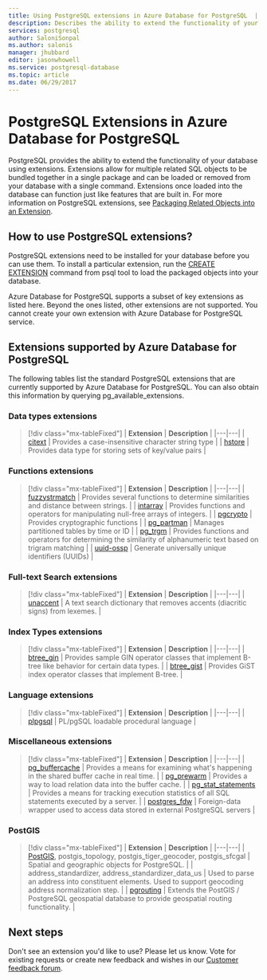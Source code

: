 ```yaml
---
title: Using PostgreSQL extensions in Azure Database for PostgreSQL  | Microsoft Docs
description: Describes the ability to extend the functionality of your database using extensions in Azure Database for PostgreSQL.
services: postgresql
author: SaloniSonpal
ms.author: salonis
manager: jhubbard
editor: jasonwhowell
ms.service: postgresql-database
ms.topic: article
ms.date: 06/29/2017
---
```

# PostgreSQL Extensions in Azure Database for PostgreSQL
PostgreSQL provides the ability to extend the functionality of your database using extensions. Extensions allow for multiple related SQL objects to be bundled together in a single package and can be loaded or removed from your database with a single command. Extensions once loaded into the database can function just like features that are built in. For more information on PostgreSQL extensions, see [Packaging Related Objects into an Extension](https://www.postgresql.org/docs/9.6/static/extend-extensions.html).

## How to use PostgreSQL extensions?
PostgreSQL extensions need to be installed for your database before you can use them. To install a particular extension, run the [CREATE EXTENSION](https://www.postgresql.org/docs/9.6/static/sql-createextension.html) command from psql tool to load the packaged objects into your database.

Azure Database for PostgreSQL supports a subset of key extensions as listed here. Beyond the ones listed, other extensions are not supported. You cannot create your own extension with Azure Database for PostgreSQL service.

## Extensions supported by Azure Database for PostgreSQL
The following tables list the standard PostgreSQL extensions that are currently supported by Azure Database for PostgreSQL. You can also obtain this information by querying pg\_available\_extensions. 

### Data types extensions

> [!div class="mx-tableFixed"]
| **Extension** | **Description** |
|---|---|
| [citext](https://www.postgresql.org/docs/9.6/static/citext.html) | Provides a case-insensitive character string type |
| [hstore](https://www.postgresql.org/docs/9.6/static/hstore.html) | Provides data type for storing sets of key/value pairs |

### Functions extensions

> [!div class="mx-tableFixed"]
| **Extension** | **Description** |
|---|---|
| [fuzzystrmatch](https://www.postgresql.org/docs/9.6/static/fuzzystrmatch.html) | Provides several functions to determine similarities and distance between strings. |
| [intarray](https://www.postgresql.org/docs/9.6/static/intarray.html) | Provides functions and operators for manipulating null-free arrays of integers. |
| [pgcrypto](https://www.postgresql.org/docs/9.6/static/pgcrypto.html) | Provides cryptographic functions |
| [pg\_partman](https://pgxn.org/dist/pg_partman/doc/pg_partman.html) | Manages partitioned tables by time or ID |
| [pg\_trgm](https://www.postgresql.org/docs/9.6/static/pgtrgm.html) | Provides functions and operators for determining the similarity of alphanumeric text based on trigram matching |
| [uuid-ossp](https://www.postgresql.org/docs/9.6/static/uuid-ossp.html) | Generate universally unique identifiers (UUIDs) |

### Full-text Search extensions

> [!div class="mx-tableFixed"]
| **Extension** | **Description** |
|---|---|
| [unaccent](https://www.postgresql.org/docs/9.6/static/unaccent.html) | A text search dictionary that removes accents (diacritic signs) from lexemes. |

### Index Types extensions

> [!div class="mx-tableFixed"]
| **Extension** | **Description** |
|---|---|
| [btree\_gin](https://www.postgresql.org/docs/9.6/static/btree-gin.html) | Provides sample GIN operator classes that implement B-tree like behavior for certain data types. |
| [btree\_gist](https://www.postgresql.org/docs/9.6/static/btree-gist.html) | Provides GiST index operator classes that implement B-tree. |

### Language extensions

> [!div class="mx-tableFixed"]
| **Extension** | **Description** |
|---|---|
| [plpgsql](https://www.postgresql.org/docs/9.6/static/plpgsql.html) | PL/pgSQL loadable procedural language |

### Miscellaneous extensions

> [!div class="mx-tableFixed"]
| **Extension** | **Description** |
|---|---|
| [pg\_buffercache](https://www.postgresql.org/docs/9.6/static/pgbuffercache.html) | Provides a means for examining what's happening in the shared buffer cache in real time. |
| [pg\_prewarm](https://www.postgresql.org/docs/9.6/static/pgprewarm.html) | Provides a way to load relation data into the buffer cache. |
| [pg\_stat\_statements](https://www.postgresql.org/docs/9.6/static/pgstatstatements.html) | Provides a means for tracking execution statistics of all SQL statements executed by a server. |
| [postgres\_fdw](https://www.postgresql.org/docs/9.6/static/postgres-fdw.html) | Foreign-data wrapper used to access data stored in external PostgreSQL servers |

### PostGIS

> [!div class="mx-tableFixed"]
| **Extension** | **Description** |
|---|---|
| [PostGIS](http://www.postgis.net/), postgis\_topology, postgis\_tiger\_geocoder, postgis\_sfcgal | Spatial and geographic objects for PostgreSQL. |
| address\_standardizer, address\_standardizer\_data\_us | Used to parse an address into constituent elements. Used to support geocoding address normalization step. |
| [pgrouting](http://pgrouting.org/) | Extends the PostGIS / PostgreSQL geospatial database to provide geospatial routing functionality. |

## Next steps
Don't see an extension you'd like to use? Please let us know. Vote for existing requests or create new feedback and wishes in our [Customer feedback forum](https://feedback.azure.com/forums/597976-azure-database-for-postgresql).
